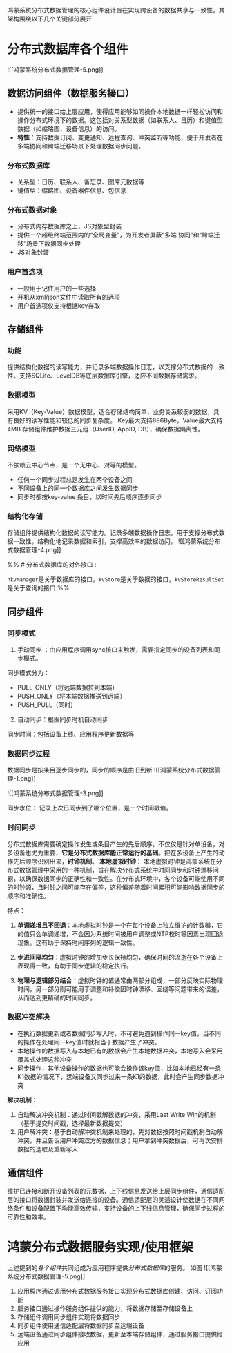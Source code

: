 鸿蒙系统分布式数据管理的核心组件设计旨在实现跨设备的数据共享与一致性，其架构围绕以下几个关键部分展开

# 分布式数据库各个组件
![[鸿蒙系统分布式数据管理-5.png]]

## 数据访问组件（数据服务接口）
- 提供统一的接口给上层应用，使得应用能够如同操作本地数据一样轻松访问和操作分布式环境下的数据。这包括对关系型数据（如联系人、日历）和键值型数据（如缩略图、设备信息）的访问。
- **特性**：支持数据订阅、变更通知、远程查询、冲突监听等功能，便于开发者在多端协同和跨端迁移场景下处理数据同步问题。


### 分布式数据库
- 关系型：日历、联系人、备忘录、图库元数据等
- 键值型：缩略图、设备器件信息、包信息


### 分布式数据对象
- 分布式内存数据库之上，JS对象型封装
- 提供一个超级终端范围内的“全局变量”，为开发者屏蔽“多端 协同”和“跨端迁移”场景下数据同步处理
- JS对象封装

### 用户首选项
- 一般用于记住用户的一些选择
- 开机从xml/json文件中读取所有的选项
- 用户首选项仅支持根据key存取


## 存储组件

### 功能
提供结构化数据的读写能力，并记录多端数据操作日志，以支撑分布式数据的一致性。支持SQLite、LevelDB等底层数据库引擎，适应不同数据存储需求。

### 数据模型 

采用KV（Key-Value）数据模型，适合存储结构简单、业务关系较弱的数据，具有良好的读写性能和较低的同步复杂度。
Key最大支持896Byte，Value最大支持4MB
存储组件维护数据三元组（UserID, AppID, DB），确保数据隔离性。

### 网络模型 
不依赖云中心节点，是一个无中心、对等的模型。

- 任何一个同步过程总是发生在两个设备之间
- 不同设备上的同一个数据库之间发生数据同步
- 同步时都按key-value 条目，以时间先后顺序逐步同步


### 结构化存储
存储组件提供结构化数据的读写能力。记录多端数据操作日志，用于支撑分布式数据一致性。结构化地记录数据和索引，支撑高效率的数据访问。
![[鸿蒙系统分布式数据管理-4.png]]

%% # 分布式数据库的对外接口 :

`nkvManager`是关于数据库的接口，`kvStore`是关于数据的接口，`kvStoreResultSet`是关于查询的接口 %%

## 同步组件

### 同步模式

1. 手动同步 ：由应用程序调用sync接口来触发，需要指定同步的设备列表和同步模式。

同步模式分为：
- PULL_ONLY（将远端数据拉到本端）
- PUSH_ONLY（将本端数据推送到远端）
- PUSH_PULL（同时）


2. 自动同步：根据同步时机自动同步

同步时间：包括设备上线、应用程序更新数据等

### 数据同步过程
数据同步是按条目逐步同步的，同步的顺序是由旧到新
![[鸿蒙系统分布式数据管理-1.png]]

![[鸿蒙系统分布式数据管理-3.png]]

同步水位： 记录上次已同步到了哪个位置，是一个时间戳值。

### 时间同步
分布式数据库需要确定操作发生或条目产生的先后顺序，不仅仅是针对单设备，对多设备也尤为重要，**它是分布式数据库能正常运行的基础**。把在多设备上产生的动作先后顺序识别出来，**时钟机制**。
**本地虚拟时钟**： 本地虚拟时钟是鸿蒙系统在分布式数据管理中采用的一种机制，旨在解决分布式系统中时间同步和时钟漂移问题，以确保数据同步的正确性和一致性。在分布式环境中，各个设备可能使用不同的时钟源，且时钟之间可能存在偏差，这种偏差随着时间累积可能影响数据同步的顺序和准确性。

特点：

1. **单调递增且不回退**：本地虚拟时钟是一个在每个设备上独立维护的计数器，它的值只会单调递增，不会因为系统时间被用户调整或NTP校时等因素出现回退现象。这有助于保持时间序列的逻辑一致性。
    
2. **步进间隔均匀**：虚拟时钟的增加步长保持均匀，确保时间的流逝在各个设备上表现得一致，有助于同步逻辑的稳定执行。
    
3. **物理与逻辑部分结合**：虚拟时钟的值通常由两部分组成，一部分反映实际物理时间，另一部分则可能用于调整和补偿因时钟漂移、回绕等问题带来的误差，从而达到更精确的时间同步。

### 数据冲突解决
- 在执行数据更新或者数据同步写入时，不可避免遇到操作同一key值，当不同的操作在处理同一key值时就相当于数据产生了冲突。
- 本地操作的数据写入与本地已有的数据会产生本地数据冲突，本地写入会采用覆盖式处理这种冲突
- 同步操作，其他设备操作的数据也可能会操作该key值，比如本地已经有一条K1数据的情况下，远端设备又同步过来一条K1的数据，此时会产生同步数据冲突


**解决机制**：

1. 自动解决冲突机制：通过时间戳解数据的冲突，采用Last Write Win的机制（基于提交时间戳，选择最新数据提交）
2. 用户解冲突：基于自动解冲突机制来处理的，先对数据按照时间戳机制自动解冲突，并且告诉用户冲突双方的数据信息；用户拿到冲突数据后，可再次安排数据的选取及重新写入


## 通信组件
维护已连接和断开设备列表的元数据，上下线信息发送给上层同步组件，通信适配层的接口将数据封装并发送给连接的设备。通信适配层的灵活设计使数据在不同网络条件和设备配置下均能高效传输，支持设备的上下线信息管理，确保同步过程的可靠性和效率。

# 鸿蒙分布式数据服务实现/使用框架
上述提到的*各个组件*共同组成为应用程序提供*分布式数据库*的服务。
如图
![[鸿蒙系统分布式数据管理-5.png]]
1. 应用程序通过调用分布式数据服务接口实现分布式数据库创建、访问、订阅功能
2. 服务接口通过操作服务组件提供的能力，将数据存储至存储设备上
3. 存储组件调用同步组件实现将数据同步
4. 同步组件使用通信适配层将数据同步至远端设备
5. 远端设备通过同步组件接收数据，更新至本端存储组件，通过服务接口提供给应用
